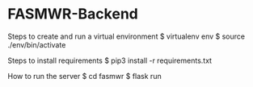 # FASMWR-Backend

Steps to create and run a virtual environment
$ virtualenv env
$ source ./env/bin/activate

Steps to install requirements
$ pip3 install -r requirements.txt

How to run the server
$ cd fasmwr
$ flask run